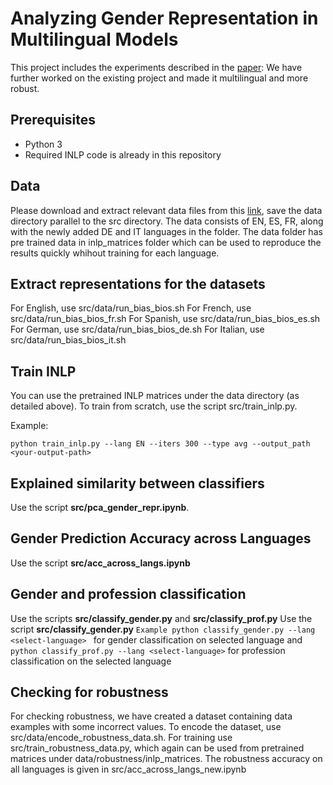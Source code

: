 
# Analyzing Gender Representation in Multilingual Models

This project includes the experiments described in the [paper](https://arxiv.org/pdf/2204.09168.pdf): 
We have further worked on the existing project and made it multilingual and more robust.

## Prerequisites

* Python 3
* Required INLP code is already in this repository

## Data
Please download and extract relevant data files from this [link](https://drive.google.com/file/d/1j-5qdcJcqo7DHcvxuC-vLvhP1EHxGUwK/view?usp=share_link), save the data directory parallel to the src directory.
The data consists of EN, ES, FR, along with the newly added DE and IT languages in the folder. The data folder has pre trained data in inlp_matrices folder which can be used to reproduce the results quickly whihout training for each language.


## Extract representations for the datasets
For English, use src/data/run_bias_bios.sh 
For French, use src/data/run_bias_bios_fr.sh 
For Spanish, use src/data/run_bias_bios_es.sh
For German, use src/data/run_bias_bios_de.sh
For Italian, use src/data/run_bias_bios_it.sh


## Train INLP
You can use the pretrained INLP matrices under the data directory (as detailed above).
To train from scratch, use the script src/train_inlp.py. 

Example:
```
python train_inlp.py --lang EN --iters 300 --type avg --output_path <your-output-path>
```
## Explained similarity between classifiers

Use the script **src/pca_gender_repr.ipynb**.

## Gender Prediction Accuracy across Languages
Use the script **src/acc_across_langs.ipynb**

## Gender and profession classification
Use the scripts **src/classify_gender.py** and **src/classify_prof.py**
Use the script **src/classify_gender.py** ```Example python classify_gender.py --lang <select-language> ``` for gender classification on selected language
and ```python classify_prof.py --lang <select-language>``` for profession classification on the selected language

## Checking for robustness
For checking robustness, we have created a dataset containing data examples with some incorrect values. To encode the dataset, use src/data/encode_robustness_data.sh. For training use src/train_robustness_data.py, which again can be used from pretrained matrices under data/robustness/inlp_matrices. The robustness accuracy on all languages is given in src/acc_across_langs_new.ipynb





